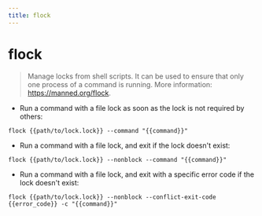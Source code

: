 ```yaml
---
title: flock
---
```

# flock

> Manage locks from shell scripts.
> It can be used to ensure that only one process of a command is running.
> More information: <https://manned.org/flock>.

- Run a command with a file lock as soon as the lock is not required by others:

`flock {{path/to/lock.lock}} --command "{{command}}"`

- Run a command with a file lock, and exit if the lock doesn't exist:

`flock {{path/to/lock.lock}} --nonblock --command "{{command}}"`

- Run a command with a file lock, and exit with a specific error code if the lock doesn't exist:

`flock {{path/to/lock.lock}} --nonblock --conflict-exit-code {{error_code}} -c "{{command}}"`
